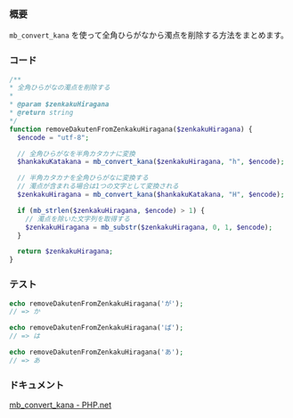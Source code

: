 ### 概要

`mb_convert_kana` を使って全角ひらがなから濁点を削除する方法をまとめます。

### コード

```php
/**
* 全角ひらがなの濁点を削除する
*
* @param $zenkakuHiragana
* @return string
*/
function removeDakutenFromZenkakuHiragana($zenkakuHiragana) {
  $encode = "utf-8";

  // 全角ひらがなを半角カタカナに変換
  $hankakuKatakana = mb_convert_kana($zenkakuHiragana, "h", $encode);

  // 半角カタカナを全角ひらがなに変換する
  // 濁点が含まれる場合は1つの文字として変換される
  $zenkakuHiragana = mb_convert_kana($hankakuKatakana, "H", $encode);

  if (mb_strlen($zenkakuHiragana, $encode) > 1) {
    // 濁点を除いた文字列を取得する
    $zenkakuHiragana = mb_substr($zenkakuHiragana, 0, 1, $encode);
  }

  return $zenkakuHiragana;
}
```

### テスト

```php
echo removeDakutenFromZenkakuHiragana('が');
// => か

echo removeDakutenFromZenkakuHiragana('ぱ');
// => は

echo removeDakutenFromZenkakuHiragana('あ');
// => あ
```

### ドキュメント

[mb_convert_kana - PHP.net](https://www.php.net/manual/ja/function.mb-convert-kana.php)
